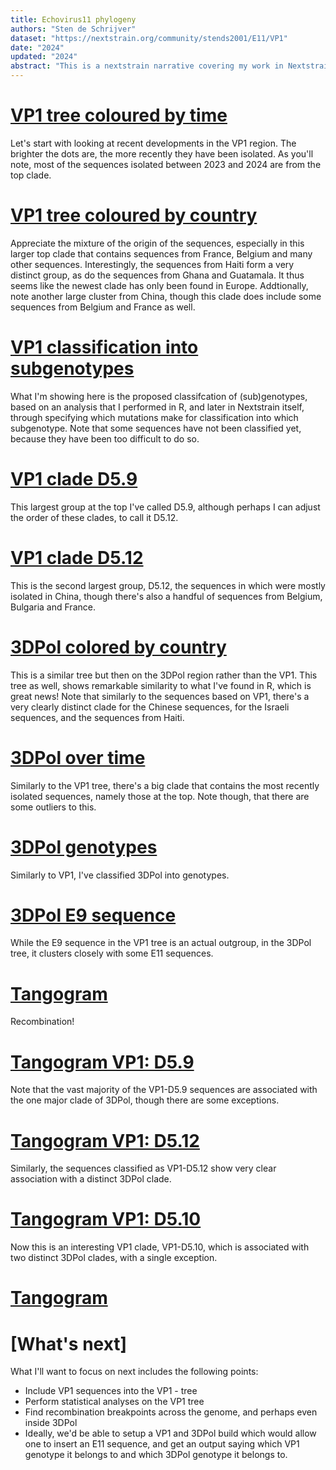 ```yaml
---
title: Echovirus11 phylogeny
authors: "Sten de Schrijver"
dataset: "https://nextstrain.org/community/stends2001/E11/VP1"
date: "2024"
updated: "2024"
abstract: "This is a nextstrain narrative covering my work in Nextstrain thus far. Note that this analysis includes all complete genomes, and not any VP1-exclusive sequences. What we currently see is a tree on the complete genomes, with the currently used classification, a few sequences at the bottom I haven't called a genome given that these are single sequences that make up a clade."
---
```



# [VP1 tree coloured by time](https://nextstrain.org/community/stends2001/E11/VP1?c=num_date)
Let's start with looking at recent developments in the VP1 region. The brighter the dots are, the more recently they have been isolated. As you'll note, most of the sequences isolated between 2023 and 2024 are from the top clade.

# [VP1 tree coloured by country](https://nextstrain.org/community/stends2001/E11/VP1?c=Country)
Appreciate the mixture of the origin of the sequences, especially in this larger top clade that contains sequences from France, Belgium and many other sequences. Interestingly, the sequences from Haiti form a very distinct group, as do the sequences from Ghana and Guatamala. It thus seems like the newest clade has only been found in Europe. Addtionally, note another large cluster from China, though this clade does include some sequences from Belgium and France as well.

# [VP1 classification into subgenotypes](https://nextstrain.org/community/stends2001/E11/VP1?c=Subgenotype)
What I'm showing here is the proposed classifcation of (sub)genotypes, based on an analysis that I performed in R, and later in Nextstrain itself, through specifying which mutations make for classification into which subgenotype. Note that some sequences have not been classified yet, because they have been too difficult to do so.

# [VP1 clade D5.9](https://nextstrain.org/community/stends2001/E11/VP1?c=Subgenotype&f_Subgenotype=D5.9)
This largest group at the top I've called D5.9, although perhaps I can adjust the order of these clades, to call it D5.12.

# [VP1 clade D5.12](https://nextstrain.org/community/stends2001/E11/VP1?c=Subgenotype&f_Subgenotype=D5.12&tl=none)
This is the second largest group, D5.12, the sequences in which were mostly isolated in China, though there's also a handful of sequences from Belgium, Bulgaria and France.

# [3DPol colored by country](https://nextstrain.org/community/stends2001/E11/3DPol?c=Country&tl=none)
This is a similar tree but then on the 3DPol region rather than the VP1. This tree as well, shows remarkable similarity to what I've found in R, which is great news! Note that similarly to the sequences based on VP1, there's a very clearly distinct clade for the Chinese sequences, for the Israeli sequences, and the sequences from Haiti. 

# [3DPol over time](https://nextstrain.org/community/stends2001/E11/3DPol?c=num_date&tl=none)
Similarly to the VP1 tree, there's a big clade that contains the most recently isolated sequences, namely those at the top. Note though, that there are some outliers to this.

# [3DPol genotypes](https://nextstrain.org/community/stends2001/E11/3DPol?c=Genotype&tl=none)
Similarly to VP1, I've classified 3DPol into genotypes.

# [3DPol E9 sequence](https://nextstrain.org/community/stends2001/E11/3DPol?c=Genotype_VP1&f_Genotype_VP1=E9&tl=none)
While the E9 sequence in the VP1 tree is an actual outgroup, in the 3DPol tree, it clusters closely with some E11 sequences.

# [Tangogram](https://nextstrain.org/community/stends2001/E11/VP1:community/stends2001/E11/3DPol?c=Subgenotype)
Recombination!

# [Tangogram VP1: D5.9](https://nextstrain.org/community/stends2001/E11/VP1:community/stends2001/E11/3DPol?c=Subgenotype&f_Genotype_VP1=D5.9)
Note that the vast majority of the VP1-D5.9 sequences are associated with the one major clade of 3DPol, though there are some exceptions.

# [Tangogram VP1: D5.12](https://nextstrain.org/community/stends2001/E11/VP1:community/stends2001/E11/3DPol?c=Subgenotype&f_Genotype_VP1=D5.12&tl=none)
Similarly, the sequences classified as VP1-D5.12 show very clear association with a distinct 3DPol clade.

# [Tangogram VP1: D5.10](https://nextstrain.org/community/stends2001/E11/VP1:community/stends2001/E11/3DPol?c=Subgenotype&f_Genotype_VP1=D5.10&tl=none)
Now this is an interesting VP1 clade, VP1-D5.10, which is associated with two distinct 3DPol clades, with a single exception.

# [Tangogram](https://nextstrain.org/community/stends2001/E11/VP1:community/stends2001/E11/3DPol?c=Subgenotype)

# [What's next]
What I'll want to focus on next includes the following points:
- Include VP1 sequences into the VP1 - tree
- Perform statistical analyses on the VP1 tree
- Find recombination breakpoints across the genome, and perhaps even inside 3DPol
- Ideally, we'd be able to setup a VP1 and 3DPol build which would allow one to insert an E11 sequence, and get an output saying which VP1 genotype it belongs to and which 3DPol genotype it belongs to. 